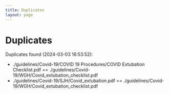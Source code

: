```yaml
---
title: Duplicates
layout: page
---
```


# Duplicates

Duplicates found (2024-03-03 16:53:52):

- ./guidelines/Covid-19/COVID 19 Procedures/COVID Extubation Checklist.pdf == ./guidelines/Covid-19/WGH/Covid_extubation_checklist.pdf
- ./guidelines/Covid-19/SJH/Covid_extubation.pdf == ./guidelines/Covid-19/WGH/Covid_extubation_checklist.pdf